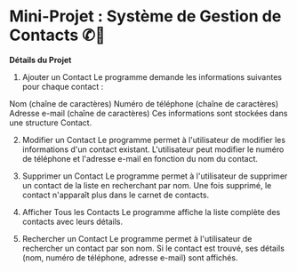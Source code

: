 # Mini-Projet : Système de Gestion de Contacts ✆📲

**Détails du Projet**
1. Ajouter un Contact
Le programme demande les informations suivantes pour chaque contact :

Nom (chaîne de caractères)
Numéro de téléphone (chaîne de caractères)
Adresse e-mail (chaîne de caractères)
Ces informations sont stockées dans une structure Contact.

2. Modifier un Contact
Le programme permet à l'utilisateur de modifier les informations d'un contact existant. L'utilisateur peut modifier le numéro de téléphone et l'adresse e-mail en fonction du nom du contact.

3. Supprimer un Contact
Le programme permet à l'utilisateur de supprimer un contact de la liste en recherchant par nom. Une fois supprimé, le contact n'apparaît plus dans le carnet de contacts.

4. Afficher Tous les Contacts
Le programme affiche la liste complète des contacts avec leurs détails.

5. Rechercher un Contact
Le programme permet à l'utilisateur de rechercher un contact par son nom. Si le contact est trouvé, ses détails (nom, numéro de téléphone, adresse e-mail) sont affichés.
